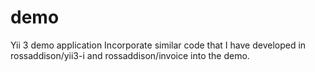 # demo
Yii 3 demo application
Incorporate similar code that I have developed in rossaddison/yii3-i and rossaddison/invoice into the demo.
